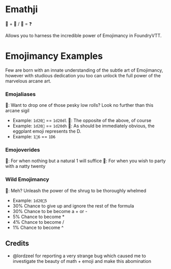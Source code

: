 # Emathji
🤷 + 🤖 / 💩 = ❓

Allows you to harness the incredible power of Emojimancy in FoundryVTT.

# Emojimancy Examples

Few are born with an innate understanding of the subtle art of Emojimancy, however with studious dedication you too can unlock the full power of the marvelous arcane art.

### Emojaliases
🙂: Want to drop one of those pesky low rolls? Look no further than this arcane sigil
  - Example: `1d20🙂` == `1d20dl`
🙁: The opposite of the above, of course
  - Example: `1d20🙁` == `1d20dh`
🍆: As should be immediately obvious, the eggplant emoji represents the D.
  - Example: `1🍆6` == `1D6`

### Emojoverides
💩: For when nothing but a natural 1 will suffice
🥳: For when you wish to party with a natty twenty

### Wild Emojimancy
🤷: Meh? Unleash the power of the shrug to be thoroughly whelmed
  - Example: `1d20🤷5`
  - 30% Chance to give up and ignore the rest of the formula
  - 30% Chance to be become a + or -
  -  5% Chance to become *
  -  4% Chance to become /
  -  1% Chance to become ^

## Credits
- @lordzeel for reporting a very strange bug which caused me to investigate the beauty of math + emoji and make this abomination